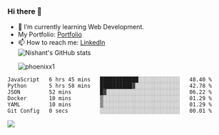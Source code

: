### Hi there 👋

<!--
**phoenixx1/phoenixx1** is a ✨ _special_ ✨ repository because its `README.md` (this file) appears on your GitHub profile.

Here are some ideas to get you started:

- 🔭 I’m currently working on ...
- 🌱 I’m currently learning ...
- 👯 I’m looking to collaborate on ...
- 🤔 I’m looking for help with ...
- 💬 Ask me about ...
- 📫 How to reach me: ...
- 😄 Pronouns: ...
- ⚡ Fun fact: ...
-->
- 🌱 I’m currently learning Web Development.
- My Portfolio: [Portfolio](https://phoenixx1.github.io/)
- 📫 How to reach me: [LinkedIn](https://www.linkedin.com/in/nishant-saxena-2609/)  
![Nishant's GitHub stats](https://github-readme-stats.vercel.app/api?username=phoenixx1&count_private=true)<p><img align="center" src="https://github-readme-streak-stats.herokuapp.com/?user=phoenixx1&" alt="phoenixx1" /></p>  
<!--START_SECTION:waka-->

```text
JavaScript   6 hrs 45 mins   ████████████░░░░░░░░░░░░░   48.40 %
Python       5 hrs 58 mins   ██████████▓░░░░░░░░░░░░░░   42.78 %
JSON         52 mins         █▓░░░░░░░░░░░░░░░░░░░░░░░   06.22 %
Docker       10 mins         ▒░░░░░░░░░░░░░░░░░░░░░░░░   01.29 %
YAML         10 mins         ▒░░░░░░░░░░░░░░░░░░░░░░░░   01.29 %
Git Config   0 secs          ░░░░░░░░░░░░░░░░░░░░░░░░░   00.01 %
```

<!--END_SECTION:waka-->

![](https://komarev.com/ghpvc/?username=phoenixx1&style=plastic)

<!-- ![Visitor Count](https://profile-counter.glitch.me/phoenixx1/count.svg) -->
